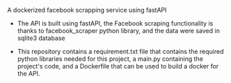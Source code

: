 A dockerized facebook scrapping service using fastAPI

* The API is built using fastAPI, the Facebook scraping functionality is thanks to facebook_scraper python library, and the data were saved in sqlite3 database

* This repository contains a requirement.txt file that contains the required python libraries needed for this project, a main.py containing the project's code, and a       Dockerfile that can be used to build a docker for the API.
